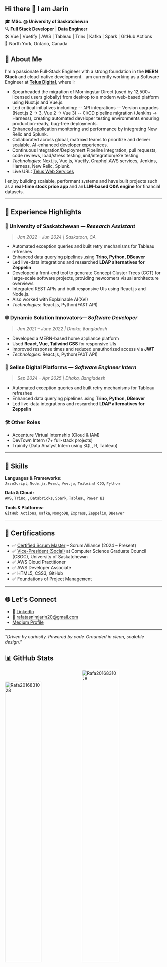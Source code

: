## Hi there 👋 I am Jarin

🎓 **MSc. @ University of Saskatchewan**  
🔍 **Full Stack Developer** | **Data Engineer**  
🛠️ Vue | Vuetify | AWS | Tableau | Trino | Kafka | Spark | GitHub Actions  
📍 North York, Ontario, Canada


## 🚀 About Me

I'm a passionate Full-Stack Engineer with a strong foundation in the **MERN Stack** and cloud-native development. I am currently working as a Software Engineer at **[Telus Digital](https://www.telusdigital.com/)**, where I:

-  Spearheaded the migration of Morningstar Direct (used by 12,500+ licensed users globally) from desktop to a modern web-based platform using Nuxt.js and Vue.js.
-  Led critical initiatives including: 
  -- API integrations
  -- Version upgrades (Next.js 2 → 3, Vue 2 → Vue 3)
  -- CI/CD pipeline migration (Jenkins → Harness), creating automated developer testing environments ensuring production-ready,	bug-free deployments.
- Enhanced application monitoring and performance by integrating New Relic and Splunk.
- Collaborated across global, matrixed teams to prioritize and deliver scalable, AI-enhanced developer experiences.
- Continuous Integration/Deployment Pipeline Integration, pull requests, code reviews, load/stress testing, unit/integration/e2e testing
- *Technologies:* Next.js, Vue.js, Vuetify, Graphql,AWS services, Jenkins, Harness, New Relic, Splunk.
- Live URL: [Telus Web Services](https://www.telusdigital.com/solutions/digital-services/mobile-app-web-development-services)


I enjoy building scalable, performant systems and have built projects such as a **real-time stock price app** and an **LLM-based Q&A engine** for financial datasets.

---

## 💼 Experience Highlights

### 🏦 University of Saskatchewan — *Research Assistant*
> *Jan 2022 – Jun 2024 | Saskatoon, CA*
- Automated exception queries and built retry mechanisms for Tableau refreshes
- Enhanced data querying pipelines using **Trino, Python, DBeaver**
- Led live-data integrations and researched **LDAP alternatives for Zeppelin**
- Developed a front-end tool to generate Concept Cluster Trees (CCT) for large-scale software projects, providing newcomers visual architecture overviews 
- Integrated REST APIs and built responsive UIs using React.js and Node.js.
- Also worked with Explainable AI(XAI)
- *Technologies:* React.js, Python(FAST API)

### 🌐 Dynamic Solution Innovators— *Software Developer*
> *Jan 2021 – June 2022 | Dhaka, Bangladesh*
- Developed a MERN-based home appliance platform
- Used **React, Vue, Tailwind CSS** for responsive UIs
- Improved response times and reduced unauthorized access via **JWT**
- *Technologies:* React.js, Python(FAST API)

### 🏦 Selise Digital Platforms — *Software Engineer Intern*
> *Sep 2024 – Apr 2025 | Dhaka, Bangladesh*
- Automated exception queries and built retry mechanisms for Tableau refreshes
- Enhanced data querying pipelines using **Trino, Python, DBeaver**
- Led live-data integrations and researched **LDAP alternatives for Zeppelin**

### 🛠️ Other Roles
- Accenture Virtual Internship (Cloud & IAM)
- DevTown Intern (7+ full-stack projects)
- Trainity (Data Analyst Intern using SQL, R, Tableau)

---

## 🧰 Skills

**Languages & Frameworks:**  
`JavaScript`, `Node.js`, `React`, `Vue.js`, `Tailwind CSS`, `Python`

**Data & Cloud:**  
`AWS`, `Trino`, , `Databricks`, `Spark`, `Tableau`, `Power BI`

**Tools & Platforms:**  
`GitHub Actions`, `Kafka`, `MongoDB`, `Express`, `Zeppelin`, `DBeaver`

---

## 📜 Certifications
- ✅ [Certified Scrum Master](https://bcert.me/bc/html/show-badge.html?b=irnpjsye) – Scrum Alliance (2024 – Present)
- ✅ [Vice-President (Social)](https://csgc.usask.ca/research-fest-2023/) at Computer Science Graduate Council (CSGC), University of Saskatchewan 
- ✅ AWS Cloud Practitioner
- ✅ AWS Developer Associate
- ✅ HTML5, CSS3, GitHub
- ✅ Foundations of Project Management

---

## 🌐 Let's Connect

- 🔗 [LinkedIn](https://www.linkedin.com/in/jarin-tasnim-355216180/)
- 📧 rafatasnimjarin20@gmail.com
- [Medium Profile](https://medium.com/@rafatasnimjarin20)
---

*“Driven by curiosity. Powered by code. Grounded in clean, scalable design.”*


## 📊 GitHub Stats
 
 <div display="flex">
  <img padding-right="0px" src="https://github-readme-stats.vercel.app/api?username=Rafa2016831028&show_icons=true&theme=react" alt="Rafa2016831028" width="48%"/>
  <img padding-right="0px" src="https://github-readme-streak-stats.herokuapp.com/?user=Rafa2016831028&theme=react" alt="Rafa2016831028" width="49%"/>
</div>
&nbsp;
<div align="center">
 <img src="https://github-readme-stats.vercel.app/api/top-langs/?username=Rafa2016831028&theme=react&hide_border=true&include_all_commits=false&count_private=true&layout=compact" alt="language" >
</div>




<!--

- 🌍 [Portfolio](https://chintantripathiportfolio.vercel.app)

- Led **Tableau-Trino integration** for live data access
- Built robust **REST API** automation tools
- Explored scalable cloud solutions with **Snowflake, Databricks, and AWS SageMaker**
- Worked extensively with **Python, Trino, DBeaver**, and data pipelines
Here are some ideas to get you started:

- 🔭 I’m currently working on ...
- 🌱 I’m currently learning ...
- 👯 I’m looking to collaborate on ...
- 🤔 I’m looking for help with ...
- 💬 Ask me about ...
- 📫 How to reach me: ...
- 😄 Pronouns: ...
- ⚡ Fun fact: ...
-->
